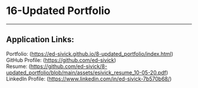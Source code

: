 # 16-Updated Portfolio
___
## Application Links:
Portfolio: (https://ed-sivick.github.io/8-updated_portfolio/index.html)  
GitHub Profile: (https://github.com/ed-sivick)  
Resume: (https://github.com/ed-sivick/8-updated_portfolio/blob/main/assets/esivick_resume_10-05-20.pdf)  
LinkedIn Profile: (https://www.linkedin.com/in/ed-sivick-7b570b68/)